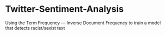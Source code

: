 # Twitter-Sentiment-Analysis
Using the Term Frequency — Inverse Document Frequency to train a model that detects racist/sexist text
